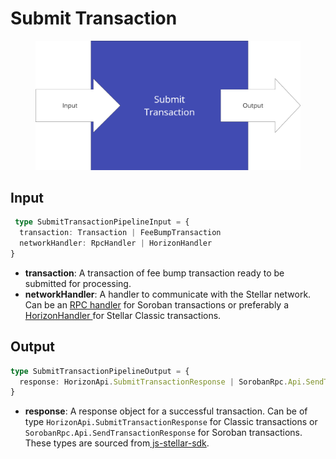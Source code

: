 # Submit Transaction

<figure><img src="../../../.gitbook/assets/image (6).png" alt="" width="563"><figcaption></figcaption></figure>



## Input

```typescript
 type SubmitTransactionPipelineInput = {
  transaction: Transaction | FeeBumpTransaction
  networkHandler: RpcHandler | HorizonHandler
}
```

* **transaction**: A transaction of fee bump transaction ready to be submitted for processing.
* **networkHandler**: A handler to communicate with the Stellar network. Can be an [RPC handler](../../network-handler/rpc/) for Soroban transactions or preferably a[ HorizonHandler ](../../network-handler/horizon-handler.md)for Stellar Classic transactions.

## Output

```typescript
type SubmitTransactionPipelineOutput = {
  response: HorizonApi.SubmitTransactionResponse | SorobanRpc.Api.SendTransactionResponse
}
```

* **response**: A response object for a successful transaction. Can be of type `HorizonApi.SubmitTransactionResponse` for Classic transactions or `SorobanRpc.Api.SendTransactionResponse` for Soroban transactions.  These types are sourced from[ js-stellar-sdk](https://github.com/stellar/js-stellar-sdk).
